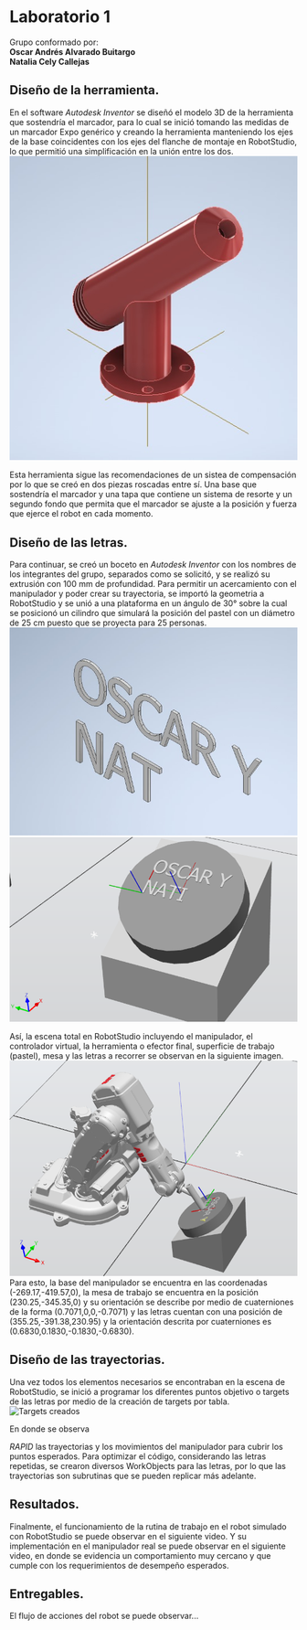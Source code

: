 # Laboratorio 1


Grupo conformado por:\
**Oscar Andrés Alvarado Buitargo**\
**Natalia Cely Callejas**

## Diseño de la herramienta.

En el software *Autodesk Inventor* se diseñó el modelo 3D de la herramienta que sostendría el marcador, para lo cual se inició tomando las medidas de un marcador Expo genérico y creando la herramienta manteniendo los ejes de la base coincidentes con los ejes del flanche de montaje en RobotStudio, lo que permitió una simplificación en la unión entre los dos.\
![Herramienta Diseñada en Inventor](Multimedia/Herramienta.jpeg)

Esta herramienta sigue las recomendaciones de un sistea de compensación por lo que se creó en dos piezas roscadas entre sí. Una base que sostendría el marcador y una tapa que contiene un sistema de resorte y un segundo fondo que permita que el marcador se ajuste a la posición y fuerza que ejerce el robot en cada momento.

## Diseño de las letras.

Para continuar, se creó un boceto en *Autodesk Inventor* con los nombres de los integrantes del grupo, separados como se solicitó, y se realizó su extrusión con 100 mm de profundidad. Para permitir un acercamiento con el manipulador y poder crear su trayectoria, se importó la geometria a RobotStudio y se unió a una plataforma en un ángulo de 30° sobre la cual se posicionó un cilindro que simulará la posición del pastel con un diámetro de 25 cm puesto que se proyecta para 25 personas.
![Letras Nombres](Multimedia/Nombres.jpeg)
![Superficie de Trabajo](Multimedia/Superficie.png)

Así, la escena total en RobotStudio incluyendo el manipulador, el controlador virtual, la herramienta o efector final, superficie de trabajo (pastel), mesa y las letras a recorrer se observan en la siguiente imagen.
![Estación de Trabajo](Multimedia/Station.png)
Para esto, la base del manipulador se encuentra en las coordenadas (-269.17,-419.57,0), la mesa de trabajo se encuentra en la posición (230.25,-345.35,0) y su orientación se describe por medio de cuaterniones de la forma (0.7071,0,0,-0.7071) y las letras cuentan con una posición de (355.25,-391.38,230.95) y la orientación descrita por cuaterniones es (0.6830,0.1830,-0.1830,-0.6830).

## Diseño de las trayectorias.

Una vez todos los elementos necesarios se encontraban en la escena de RobotStudio, se inició a programar los diferentes puntos objetivo o targets de las letras por medio de la creación de targets por tabla.
![Targets creados](Targets.png)

En donde se observa

*RAPID* las trayectorias y los movimientos del manipulador para cubrir los puntos esperados. Para optimizar el código, considerando las letras repetidas, se crearon diversos WorkObjects para las letras, por lo que las trayectorias son subrutinas que se pueden replicar más adelante.

## Resultados.

Finalmente, el funcionamiento de la rutina de trabajo en el robot simulado con RobotStudio se puede observar en el siguiente video.
Y su implementación en el manipulador real se puede observar en el siguiente video, en donde se evidencia un comportamiento muy cercano y que cumple con los requerimientos de desempeño esperados.

## Entregables.
El flujo de acciones del robot se puede observar...
